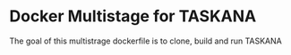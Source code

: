 # Docker Multistage for TASKANA
The goal of this multistrage dockerfile is to clone, build and run TASKANA